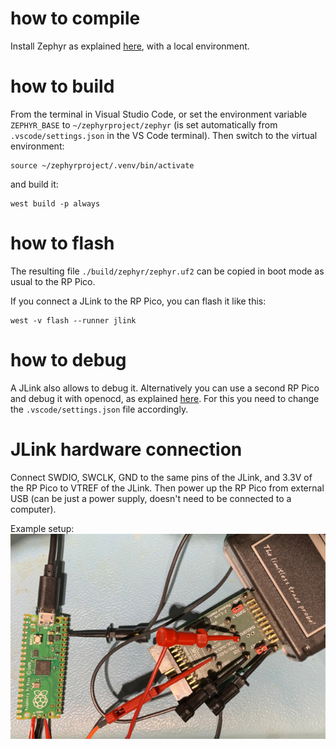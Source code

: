 # how to compile

Install Zephyr as explained [here](https://docs.zephyrproject.org/latest/develop/getting_started/index.html), with a local environment.

# how to build

From the terminal in Visual Studio Code, or set the environment variable `ZEPHYR_BASE` to `~/zephyrproject/zephyr` (is set automatically from `.vscode/settings.json` in the VS Code terminal). Then switch to the virtual environment:

```
source ~/zephyrproject/.venv/bin/activate
```

and build it:

```
west build -p always
```

# how to flash

The resulting file `./build/zephyr/zephyr.uf2` can be copied in boot mode as usual to the RP Pico.

If you connect a JLink to the RP Pico, you can flash it like this:

```
west -v flash --runner jlink
```

# how to debug

A JLink also allows to debug it. Alternatively you can use a second RP Pico and debug it with openocd, as explained [here](https://docs.zephyrproject.org/3.1.0/boards/arm/rpi_pico/doc/index.html). For this you need to change the `.vscode/settings.json` file accordingly.

# JLink hardware connection

Connect SWDIO, SWCLK, GND to the same pins of the JLink, and 3.3V of the RP Pico to VTREF of the JLink. Then power up the RP Pico from external USB (can be just a power supply, doesn't need to be connected to a computer).

Example setup:
![JLink connections](rp-pico-setup.jpg)
